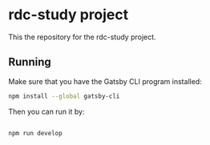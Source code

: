 # rdc-study project
This the repository for the rdc-study project.

## Running

Make sure that you have the Gatsby CLI program installed:
```sh
npm install --global gatsby-cli
```

Then you can run it by:
```sh

npm run develop
```

